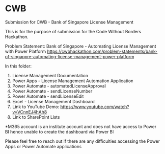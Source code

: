 # CWB
Submission for CWB - Bank of Singapore License Management

This is for the purpose of submission for the Code Without Borders Hackathon.

Problem Statement: Bank of Singapore - Automating License Management with Power Platform
https://cwbhackathon.com/problem-statements/bank-of-singapore-automating-license-management-power-platform

In this folder:
1. License Management Documentation
2. Power Apps - License Management Automation Application
3. Power Automate - automatedLicenseApproval
4. Power Automate - sendLicenseNumber
5. Power Automate - sendLicenseEdit
6. Excel - License Management Dashboard
7. Link to YouTube Demo: https://www.youtube.com/watch?v=VCnnEJ4hAh8
8. Link to SharePoint Lists

*M365 account is an institute account and does not have access to Power BI hence unable to create the dashboard via Power BI


Please feel free to reach out if there are any difficulties accessing the Power Apps or Power Automate applications
